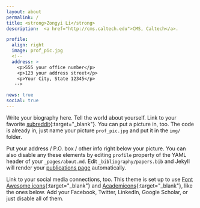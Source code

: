 ```yaml
---
layout: about
permalink: /
title: <strong>Zongyi Li</strong>
description:  <a href="http://cms.caltech.edu">CMS, Caltech</a>.

profile:
  align: right
  image: prof_pic.jpg
  <!--
  address: >
    <p>555 your office number</p>
    <p>123 your address street</p>
    <p>Your City, State 12345</p>
   --> 

news: true
social: true
---
```


Write your biography here. Tell the world about yourself. Link to your favorite [subreddit](http://reddit.com){:target="\_blank"}. You can put a picture in, too. The code is already in, just name your picture `prof_pic.jpg` and put it in the `img/` folder.

Put your address / P.O. box / other info right below your picture. You can also disable any these elements by editing `profile` property of the YAML header of your `_pages/about.md`. Edit `_bibliography/papers.bib` and Jekyll will render your [publications page](/al-folio/publications/) automatically.

Link to your social media connections, too. This theme is set up to use [Font Awesome icons](http://fortawesome.github.io/Font-Awesome/){:target="\_blank"} and [Academicons](https://jpswalsh.github.io/academicons/){:target="\_blank"}, like the ones below. Add your Facebook, Twitter, LinkedIn, Google Scholar, or just disable all of them.
